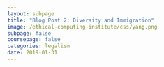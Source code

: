 ```yaml
---
layout: subpage
title: "Blog Post 2: Diversity and Immigration"
image: /ethical-computing-institute/css/yang.png
subpage: false
coursepage: false
categories: legalism
date: 2019-01-31
---
```

<link rel="stylesheet" href="/ethical-computing-institute/css/legalist.css">

